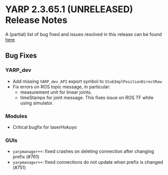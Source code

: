 YARP 2.3.65.1 (UNRELEASED) Release Notes
========================================

A (partial) list of bug fixed and issues resolved in this release can be found
[here](https://github.com/robotology/yarp/issues?q=label%3A%22Fixed+in%3A+YARP+2.3.65.1%22)

Bug Fixes
---------

### YARP_dev

* Add missing `YARP_dev_API` export symbol to `StubImplPositionDirectRaw`
* Fix errors on ROS topic message, in particular:
  * measurement unit for linear joints.
  * timeStamps for joint message. This fixes issue on ROS TF while using 
    simulator.

### Modules

* Critical bugfix for laserHokuyo

### GUIs

* `yarpmanager++`: fixed crashes on deleting connection after changing prefix (#761)
* `yarpmanager++`: fixed connections do not update when prefix is changed (#751)
